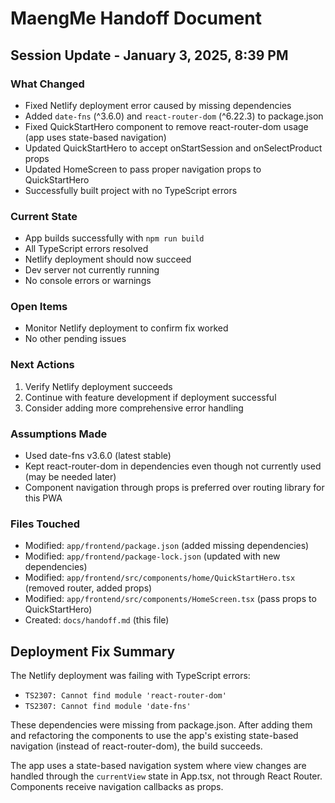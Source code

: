 # MaengMe Handoff Document

## Session Update - January 3, 2025, 8:39 PM

### What Changed
- Fixed Netlify deployment error caused by missing dependencies
- Added `date-fns` (^3.6.0) and `react-router-dom` (^6.22.3) to package.json
- Fixed QuickStartHero component to remove react-router-dom usage (app uses state-based navigation)
- Updated QuickStartHero to accept onStartSession and onSelectProduct props
- Updated HomeScreen to pass proper navigation props to QuickStartHero
- Successfully built project with no TypeScript errors

### Current State
- App builds successfully with `npm run build`
- All TypeScript errors resolved
- Netlify deployment should now succeed
- Dev server not currently running
- No console errors or warnings

### Open Items
- Monitor Netlify deployment to confirm fix worked
- No other pending issues

### Next Actions
1. Verify Netlify deployment succeeds
2. Continue with feature development if deployment successful
3. Consider adding more comprehensive error handling

### Assumptions Made
- Used date-fns v3.6.0 (latest stable)
- Kept react-router-dom in dependencies even though not currently used (may be needed later)
- Component navigation through props is preferred over routing library for this PWA

### Files Touched
- Modified: `app/frontend/package.json` (added missing dependencies)
- Modified: `app/frontend/package-lock.json` (updated with new dependencies)
- Modified: `app/frontend/src/components/home/QuickStartHero.tsx` (removed router, added props)
- Modified: `app/frontend/src/components/HomeScreen.tsx` (pass props to QuickStartHero)
- Created: `docs/handoff.md` (this file)

## Deployment Fix Summary

The Netlify deployment was failing with TypeScript errors:
- `TS2307: Cannot find module 'react-router-dom'`
- `TS2307: Cannot find module 'date-fns'`

These dependencies were missing from package.json. After adding them and refactoring the components to use the app's existing state-based navigation (instead of react-router-dom), the build succeeds.

The app uses a state-based navigation system where view changes are handled through the `currentView` state in App.tsx, not through React Router. Components receive navigation callbacks as props.
